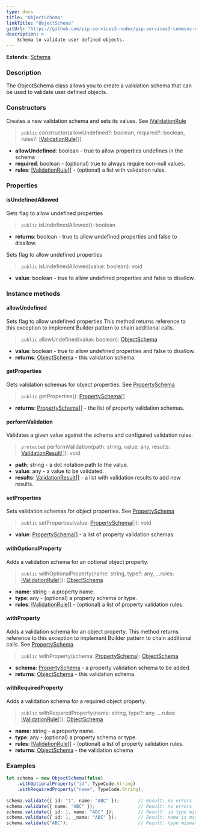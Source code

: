 ```yaml
---
type: docs
title: "ObjectSchema"
linkTitle: "ObjectSchema"
gitUrl: "https://github.com/pip-services3-nodex/pip-services3-commons-nodex"
description: >
    Schema to validate user defined objects.
---
```


**Extends:** [Schema](../schema)

### Description

The ObjectSchema class allows you to create a validation schema that can be used to validate user defined objects.

### Constructors
Creates a new validation schema and sets its values. 
See [IValidationRule](../ivalidation_rule)

> `public` constructor(allowUndefined?: boolean, required?: boolean, rules?: [IValidationRule](../ivalidation_rule)[])

- **allowUndefined**: boolean - true to allow properties undefines in the schema
- **required**: boolean - (optional) true to always require non-null values.
- **rules**: [IValidationRule](../ivalidation_rule)[] - (optional) a list with validation rules.

### Properties

#### isUndefinedAllowed
Gets flag to allow undefined properties

> `public` isUndefinedAllowed(): boolean

- **returns**: boolean - true to allow undefined properties and false to disallow.

Sets flag to allow undefined properties

> `public` isUndefinedAllowed(value: boolean): void

- **value**: boolean - true to allow undefined properties and false to disallow.

### Instance methods

#### allowUndefined
Sets flag to allow undefined properties
This method returns reference to this exception to implement Builder pattern
to chain additional calls.

> `public` allowUndefined(value: boolean): [ObjectSchema](../object_schema)

- **value**: boolean - true to allow undefined properties and false to disallow.
- **returns**: [ObjectSchema](../object_schema) - this validation schema.


#### getProperties
Gets validation schemas for object properties.
See [PropertySchema](../property_schema)

> `public` getProperties(): [PropertySchema](../property_schema)[]

- **returns**: [PropertySchema](../property_schema)[] - the list of property validation schemas.


#### performValidation
Validates a given value against the schema and configured validation rules.

> `protected` performValidation(path: string, value: any, results: [ValidationResult](../validation_result)[]): void

- **path**: string - a dot notation path to the value.
- **value**: any - a value to be validated.
- **results**: [ValidationResult](../validation_result)[] - a list with validation results to add new results.


#### setProperties
Sets validation schemas for object properties.
See [PropertySchema](../property_schema)

> `public` setProperties(value: [PropertySchema](../property_schema)[]): void

- **value**: [PropertySchema](../property_schema)[] - a list of property validation schemas.


#### withOptionalProperty
Adds a validation schema for an optional object property.

> `public` withOptionalProperty(name: string, type?: any, ...rules: [IValidationRule](../ivalidation_rule)[]): [ObjectSchema]()

- **name**: string - a property name.
- **type**: any - (optional) a property schema or type.
- **rules**: [IValidationRule](../ivalidation_rule)[] - (optional) a list of property validation rules.


#### withProperty
Adds a validation schema for an object property.
This method returns reference to this exception to implement Builder pattern
to chain additional calls.
See [PropertySchema](../property_schema)

> `public` withProperty(schema: [PropertySchema](../property_schema)): [ObjectSchema]()

- **schema**: [PropertySchema](../property_schema) - a property validation schema to be added.
- **returns**: [ObjectSchema]() - this validation schema.


#### withRequiredProperty
Adds a validation schema for a required object property.

> `public` withRequiredProperty(name: string, type?: any, ...rules: [IValidationRule](../ivalidation_rule)[]): [ObjectSchema]()

- **name**: string - a property name.
- **type**: any - (optional) a property schema or type.
- **rules**: [IValidationRule](../ivalidation_rule)[] - (optional) a list of property validation rules.
- **returns**: [ObjectSchema]() - the validation schema

### Examples

```typescript
let schema = new ObjectSchema(false)
    .withOptionalProperty("id", TypeCode.String)
    .withRequiredProperty("name", TypeCode.String);
  
schema.validate({ id: "1", name: "ABC" });       // Result: no errors
schema.validate({ name: "ABC" });                // Result: no errors
schema.validate({ id: 1, name: "ABC" });         // Result: id type mismatch
schema.validate({ id: 1, _name: "ABC" });        // Result: name is missing, unexpected _name
schema.validate("ABC");                          // Result: type mismatch

```
